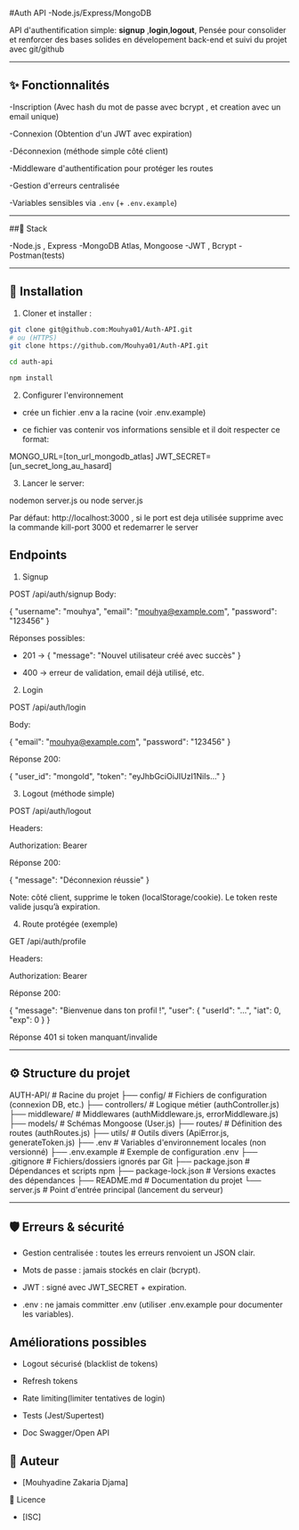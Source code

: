 #Auth API -Node.js/Express/MongoDB


API d'authentification simple: **signup** ,**login**,**logout**,
Pensée pour consolider et renforcer des bases solides en dévelopement back-end et suivi du projet avec git/github

---

## ✨ Fonctionnalités

-Inscription (Avec hash du mot de passe avec bcrypt , et creation avec un email unique)

-Connexion (Obtention d'un JWT avec expiration)

-Déconnexion (méthode simple côté client)

-Middleware d'authentification pour protéger les routes

-Gestion d'erreurs centralisée

-Variables sensibles via `.env` (+ `.env.example`)

---
##🧰 Stack

-Node.js , Express
-MongoDB Atlas, Mongoose
-JWT , Bcrypt
-Postman(tests)

---


##  🚀 Installation

1) Cloner et installer : 

```bash
git clone git@github.com:Mouhya01/Auth-API.git
# ou (HTTPS)
git clone https://github.com/Mouhya01/Auth-API.git

cd auth-api

npm install
```

2) Configurer l'environnement

- crée un fichier .env a la racine (voir .env.example)

- ce fichier vas contenir vos informations sensible et il doit respecter ce format:

MONGO_URL=[ton_url_mongodb_atlas]
JWT_SECRET=[un_secret_long_au_hasard]

3) Lancer le server:

nodemon server.js
ou
node server.js

Par défaut: http://localhost:3000 , si le port est deja utilisée supprime avec la commande kill-port 3000 et redemarrer le server

## Endpoints

1) Signup

POST /api/auth/signup
Body:

{
  "username": "mouhya",
  "email": "mouhya@example.com",
  "password": "123456"
}

Réponses possibles:

- 201 → { "message": "Nouvel utilisateur créé avec succès" }

- 400 → erreur de validation, email déjà utilisé, etc.

2) Login

POST /api/auth/login

Body:

{
  "email": "mouhya@example.com",
  "password": "123456"
}

Réponse 200:

{
  "user_id": "mongoId",
  "token": "eyJhbGciOiJIUzI1NiIs..."
}

3) Logout (méthode simple)

POST /api/auth/logout

Headers:

Authorization: Bearer <token>

Réponse 200:

{ "message": "Déconnexion réussie" }

Note: côté client, supprime le token (localStorage/cookie). Le token reste valide jusqu’à expiration.

4) Route protégée (exemple)

GET /api/auth/profile


Headers:

Authorization: Bearer <token>

Réponse 200:

{
  "message": "Bienvenue dans ton profil !",
  "user": { "userId": "...", "iat": 0, "exp": 0 }
}

Réponse 401 si token manquant/invalide

---



## ⚙️ Structure du projet

AUTH-API/                # Racine du projet
├── config/              # Fichiers de configuration (connexion DB, etc.)
├── controllers/         # Logique métier (authController.js)
├── middleware/          # Middlewares (authMiddleware.js, errorMiddleware.js)
├── models/              # Schémas Mongoose (User.js)
├── routes/              # Définition des routes (authRoutes.js)
├── utils/               # Outils divers (ApiError.js, generateToken.js)
├── .env                 # Variables d'environnement locales (non versionné)
├── .env.example         # Exemple de configuration .env
├── .gitignore           # Fichiers/dossiers ignorés par Git
├── package.json         # Dépendances et scripts npm
├── package-lock.json    # Versions exactes des dépendances
├── README.md            # Documentation du projet
└── server.js            # Point d'entrée principal (lancement du serveur)


---

## 🛡️ Erreurs & sécurité

- Gestion centralisée : toutes les erreurs renvoient un JSON clair.

- Mots de passe : jamais stockés en clair (bcrypt).

- JWT : signé avec JWT_SECRET + expiration.

- .env : ne jamais committer .env (utiliser .env.example pour documenter les variables).

## Améliorations possibles

- Logout sécurisé (blacklist de tokens)

- Refresh tokens

- Rate limiting(limiter tentatives de login)

- Tests (Jest/Supertest)

- Doc Swagger/Open API

## 👤 Auteur

- [Mouhyadine Zakaria Djama]

📜 Licence

- [ISC] 




